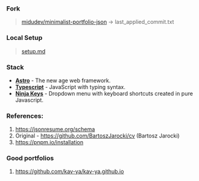 ### Fork
> [midudev/minimalist-portfolio-json](https://github.com/midudev/minimalist-portfolio-json) -> last_applied_commit.txt 


### Local Setup
> [setup.md](himanshujain.dev/setup.md)


### Stack
- [**Astro**](https://astro.build/) - The new age web framework.
- [**Typescript**](https://www.typescriptlang.org/) - JavaScript with typing syntax.
- [**Ninja Keys**](https://github.com/ssleptsov/ninja-keys) - Dropdown menu with keyboard shortcuts created in pure Javascript.


### References:
1. https://jsonresume.org/schema
2. Original - https://github.com/BartoszJarocki/cv (Bartosz Jarocki)
3. https://pnpm.io/installation

### Good portfolios
1. https://github.com/kav-ya/kav-ya.github.io
